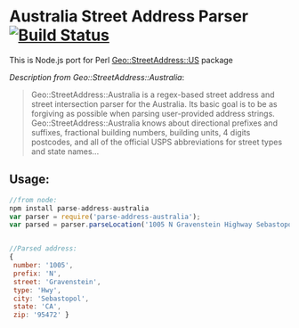 # Australia Street Address Parser  [![Build Status](https://travis-ci.org/hassansin/parse-address.svg)](https://travis-ci.org/hassansin/parse-address)

This is Node.js port for Perl [Geo::StreetAddress::US](http://search.cpan.org/~timb/Geo-StreetAddress-US-1.04/US.pm) package

*Description from Geo::StreetAddress::Australia*:

>Geo::StreetAddress::Australia is a regex-based street address and street intersection parser for the Australia. Its basic goal is to be as forgiving as possible when parsing user-provided address strings. Geo::StreetAddress::Australia knows about directional prefixes and suffixes, fractional building numbers, building units, 4 digits postcodes, and all of the official USPS abbreviations for street types and state names...

## Usage:

```javascript
//from node:
npm install parse-address-australia
var parser = require('parse-address-australia'); 
var parsed = parser.parseLocation('1005 N Gravenstein Highway Sebastopol CA 95472');


//Parsed address:
{
 number: '1005',
 prefix: 'N',
 street: 'Gravenstein',
 type: 'Hwy',
 city: 'Sebastopol',
 state: 'CA',
 zip: '95472' }
```